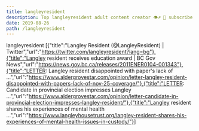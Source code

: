 ```yaml
---
title: langleyresident
description: Top langleyresident adult content creator 👁♐️ 👑 subscribe langleyresident to my porn site below IG langleyresident
date: 2019-08-26
path: /langleyresident
---
```


langleyresident
[{"title":"Langley Resident (@LangleyResident) | Twitter","url":"https://twitter.com/langleyresident?lang=bg"},{"title":"Langley resident receives education award | BC Gov News","url":"https://news.gov.bc.ca/releases/2011ENER0104-001343"},{"title":"LETTER: Langley resident disappointed with paper's lack of ...","url":"https://www.aldergrovestar.com/opinion/letter-langley-resident-disappointed-with-papers-lack-of-nov-25-coverage/"},{"title":"LETTER: Candidate in provincial election impresses Langley ...","url":"https://www.aldergrovestar.com/opinion/letter-candidate-in-provincial-election-impresses-langley-resident/"},{"title":"Langley resident shares his experiences of mental health ...","url":"https://www.langleyhousetrust.org/langley-resident-shares-his-experiences-of-mental-health-issues-in-custody/"}]

